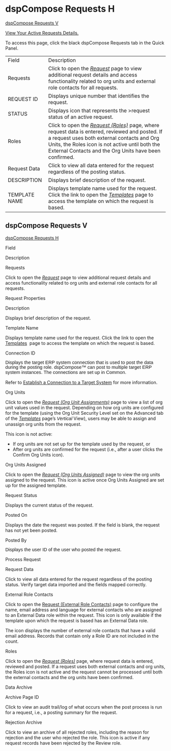 # dspCompose Requests H

[dspCompose Requests V](dspCompose_Requests.htm#dspCompose__Requests_V)

<div class="use">

[View Your Active Requests
Details.](../Use_Cases/View_Your_Active_Requests_Details.htm)

</div>

To access this page, click the black dspCompose Requests tab in the
Quick
Panel.

|               |                                                                                                                                                                                                                                                                                                                          |
| ------------- | ------------------------------------------------------------------------------------------------------------------------------------------------------------------------------------------------------------------------------------------------------------------------------------------------------------------------ |
| Field         | Description                                                                                                                                                                                                                                                                                                              |
| Requests      | Click to open the <span style="font-style: italic;">[Request](Request_H.htm)</span> page to view additional request details and access functionality related to org units and external role contacts for all requests.<span> </span>                                                                                     |
| REQUEST ID    | Displays unique number that identifies the request.                                                                                                                                                                                                                                                                      |
| STATUS        | Displays icon that represents the <span id="dspCompose Request Status" class="popUpLink">\>request status</span> of an active request.                                                                                                                                                                                   |
| Roles         | Click to open the <span style="font-style: italic;">[Request (Roles)](Request_Roles_H.htm)</span> page, where request data is entered, reviewed and posted. If a request uses both external contacts and Org Units, the Roles icon is not active until both the External Contacts and the Org Units have been confirmed. |
| Request Data  | Click to view all data entered for the request regardless of the posting status.                                                                                                                                                                                                                                         |
| DESCRIPTION   | Displays brief description of the request.                                                                                                                                                                                                                                                                               |
| TEMPLATE NAME | Displays template name used for the request. Click the link to open the <span style="font-style: italic;">[Templates](Templates_H.htm)</span> page to access the template on which the request is based.                                                                                                                 |

## <span id="dspCompose__Requests_V"></span>dspCompose Requests V

[dspCompose Requests H](#)

Field

Description

Requests

Click to open the
<span style="font-style: italic;">[Request](Request_H.htm)</span> page
to view additional request details and access functionality related to
org units and external role contacts for all requests.<span> </span>

Request Properties

Description

Displays brief description of the request.

Template Name

Displays template name used for the request. Click the link to open the
[Templates](Templates_H.htm)  page to access the template on which the
request is based.

Connection
ID

<span style="font-size: 11.0pt;line-height: 107%;font-family: Arial, sans-serif;">Displays
the target ERP system connection that is used to post the data during
the posting role. dspCompose™ can post to multiple target ERP system
instances. The connections are set up in Common.</span>

Refer to [Establish a Connection to a Target
System](../../../Platform/Common/Use_Cases/Establish_a_Connection_to_a_target_system_Overview.htm)
for more information.

Org Units

Click to open the *[Request (Org Unit
Assignments)](Request_Org_Unit_Assignments.htm)* page to view a list of
org unit values used in the request. Depending on how org units are
configured for the template (using the Org Unit Security Level set on
the Advanced tab of the *[Templates](Templates_H.htm)* page’s
<span style="font-size: 11.0pt;line-height: 107%;font-family: Arial, sans-serif;font-style: italic;">Vertical</span>
View), users may be able to assign and unassign org units from the
request.

This icon is not active:

  - If org units are not set up for the template used by the request, or
  - After org units are confirmed for the request (i.e., after a user
    clicks the Confirm Org Units icon).

Org Units Assigned

Click to open the *[Request (Org Units
Assigned)](Request_Org_Units_Assigned.htm)* page to view the org units
assigned to the request. This icon is active once Org Units Assigned are
set up for the assigned template.  

Request Status

Displays the current
<span id="dspCompose Request Status" class="popUpLink">status</span> of
the request<span>. </span>

Posted On

Displays the date the request was posted. If the field is blank, the
request has not yet been posted.

Posted
By

<span style="font-size: 11.0pt;line-height: 107%;font-family: Arial, sans-serif;">Displays
the user ID of the user who posted the request.</span>

Process Request

Request Data

Click to view all data entered for the request regardless of the posting
status. Verify target data imported and the fields mapped correctly.

External Role Contacts

Click to open the [Request (External Role
Contacts)](Request_External_Role_Contacts.htm) page to configure the
name, email address and language for external contacts who are assigned
to an External Data role within the request. This icon is only available
if the template upon which the request is based has an External Data
role.

The icon displays the number of external role contacts that have a valid
email address. Records that contain only a Role ID are not included in
the count.

Roles

Click to open the *[Request (Roles)](Request_Roles_H.htm)* page, where
request data is entered, reviewed and posted. If a request uses both
external contacts and org units, the Roles icon is not active and the
request cannot be processed until both the external contacts and the org
units have been confirmed.

Data Archive

Archive Page ID

Click to view an audit trail/log of what occurs when the post process is
run for a request, i.e., a posting summary for the request.

Rejection Archive

Click to view an archive of all rejected roles, including the reason for
rejection and the user who rejected the role. This icon is active if any
request records have been rejected by the Review role.
